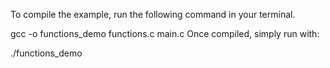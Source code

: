 To compile the example, run the following command in your terminal.

gcc -o functions_demo functions.c main.c
Once compiled, simply run with:

./functions_demo